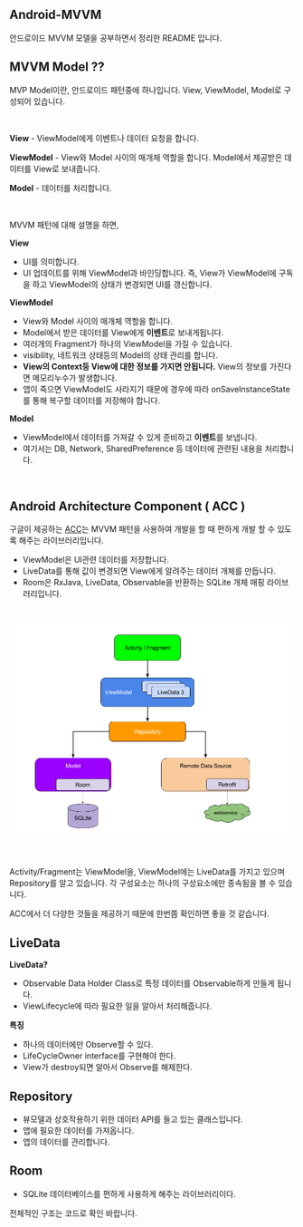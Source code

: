 ## Android-MVVM

안드로이드 MVVM 모델을 공부하면서 정리한 README 입니다.



## MVVM Model ??



MVP Model이란, 안드로이드 패턴중에 하나입니다. View, ViewModel, Model로 구성되어 있습니다.

</br>

**View** - ViewModel에게 이벤트나 데이터 요청을 합니다.

**ViewModel** - View와 Model 사이의 매개체 역할을 합니다. Model에서 제공받은 데이터를 View로 보내줍니다.

**Model** - 데이터를 처리합니다.

</br>

MVVM 패턴에 대해 설명을 하면,



**View**

- UI를 의미합니다.
- UI 업데이트를 위해 ViewModel과 바인딩합니다. 즉, View가 ViewModel에 구독을 하고 ViewModel의 상태가 변경되면 UI를 갱신합니다.



**ViewModel**

- View와 Model 사이의 매개체 역할을 합니다.
- Model에서 받은 데이터를 View에게 **이벤트**로 보내게됩니다.
- 여러개의 Fragment가 하나의 ViewModel을 가질 수 있습니다.
- visibility, 네트워크 상태등의 Model의 상태 관리를 합니다.
- **View의 Context등 View에 대한 정보를 가지면 안됩니다.** View의 정보를 가진다면 메모리누수가 발생합니다.
- 앱이 죽으면 ViewModel도 사라지기 때문에 경우에 따라 onSaveInstanceState를 통해 복구할 데이터를 저장해야 합니다.



**Model**

- ViewModel에서 데이터를 가져갈 수 있게 준비하고 **이벤트**를 보냅니다.
- 여기서는 DB, Network,  SharedPreference 등 데이터에 관련된 내용을 처리합니다.

</br>

## Android Architecture Component ( ACC )

구글이 제공하는 [ACC](https://developer.android.com/topic/libraries/architecture)는 MVVM 패턴을 사용하여 개발을 할 때 편하게 개발 할 수 있도록 해주는 라이브러리입니다. 

- ViewModel은 UI관련 데이터를 저장합니다.
- LiveData를 통해 값이 변경되면 View에게 알려주는 데이터 개체를 만듭니다.
- Room은 RxJava, LiveData, Observable을 반환하는 SQLite 개체 매핑 라이브러리입니다.

</br>

![MVVM-Pattern](https://github.com/Im-Tae/Android-MVVM-Example/blob/master/Image/mvvm-architecture.png?raw=true)

</br>

Activity/Fragment는 ViewModel을, ViewModel에는 LiveData를 가지고 있으며 Repository를 알고 있습니다. 각 구성요소는 하나의 구성요소에만 종속됨을 볼 수 있습니다.



ACC에서 더 다양한 것들을 제공하기 때문에 한번쯤 확인하면 좋을 것 같습니다.



## LiveData

**LiveData?**

- Observable Data Holder Class로 특정 데이터를 Observable하게 만들게 됩니다.
- ViewLifecycle에 따라 필요한 일을 알아서 처리해줍니다.

**특징**

- 하나의 데이터에만 Observe할 수 있다.
- LifeCycleOwner interface를 구현해야 한다.
- View가 destroy되면 알아서 Observe를 해제한다.



## Repository

- 뷰모델과 상호작용하기 위한 데이터 API를 들고 있는 클래스입니다.
- 앱에 필요한 데이터를 가져옵니다.
- 앱의 데이터를 관리합니다.



## Room

- SQLite 데이터베이스를 편하게 사용하게 해주는 라이브러리이다.



전체적인 구조는 코드로 확인 바랍니다.